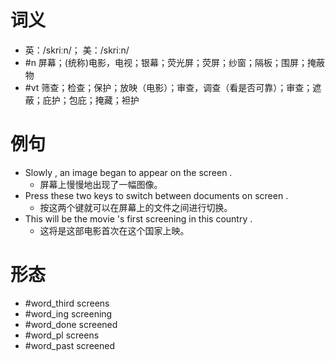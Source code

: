 # 词义
- 英：/skriːn/； 美：/skriːn/
- #n 屏幕；(统称)电影，电视；银幕；荧光屏；荧屏；纱窗；隔板；围屏；掩蔽物
- #vt 筛查；检查；保护；放映（电影）；审查，调查（看是否可靠）；审查；遮蔽；庇护；包庇；掩藏；袒护
# 例句
- Slowly , an image began to appear on the screen .
	- 屏幕上慢慢地出现了一幅图像。
- Press these two keys to switch between documents on screen .
	- 按这两个键就可以在屏幕上的文件之间进行切换。
- This will be the movie 's first screening in this country .
	- 这将是这部电影首次在这个国家上映。
# 形态
- #word_third screens
- #word_ing screening
- #word_done screened
- #word_pl screens
- #word_past screened
